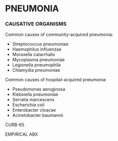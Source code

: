 # PNEUMONIA

### CAUSATIVE ORGANISMS

Common causes of community-acquired pneumonia:

- Streptococcus pneumoniae
- Haemophilus influenzae
- Moraxella catarrhalis
- Mycoplasma pneumoniae
- Legionella pneumophila
- Chlamydia pneumoniae

Common causes of hospital-acquired pneumonia:

- Pseudomonas aeruginosa
- Klebsiella pneumoniae
- Serratia marcescens
- Escherichia coli
- Enterobacter cloacae
- Acinetobacter baumannii 


CURB-65

EMPIRICAL ABX